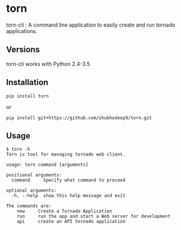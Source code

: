 torn
====

torn-cli : A command line application to easily create and run tornado applications.


Versions
--------

torn-cli works with Python 2.4-3.5


Installation
------------

	pip install torn

or

	pip install git+https://github.com/shubhodeep9/torn.git


Usage
-----


    $ torn -h                     
	Torn is tool for managing tornado web client.

	usage: torn command [arguments]

	positional arguments:
	  command     Specify what command to proceed

	optional arguments:
	  -h, --help  show this help message and exit

	The commands are:
		new		Create a Tornado Application
		run		run the app and start a Web server for development
		api		create an API tornado application
